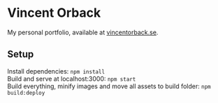 # Vincent Orback
My personal portfolio, available at [vincentorback.se](http://vincentorback.se).

## Setup
Install dependencies: `npm install`  
Build and serve at localhost:3000: `npm start`  
Build everything, minify images and move all assets to build folder: `npm build:deploy`
